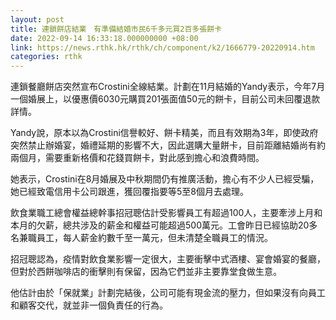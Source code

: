 ```yaml
---
layout: post
title: 連鎖餅店結業　有準備結婚市民6千多元買2百多張餅卡
date: 2022-09-14 16:33:18.000000000 +08:00
link: https://news.rthk.hk/rthk/ch/component/k2/1666779-20220914.htm
categories: rthk
---
```


連鎖餐廳餅店突然宣布Crostini全線結業。計劃在11月結婚的Yandy表示，今年7月一個婚展上，以優惠價6030元購買201張面值50元的餅卡，目前公司未回覆退款詳情。

Yandy說，原本以為Crostini信譽較好、餅卡精美，而且有效期為3年，即使政府突然禁止辦婚宴，婚禮延期的影響不大，因此選購大量餅卡，目前距離結婚尚有約兩個月，需要重新格價和花錢買餅卡，對此感到擔心和浪費時間。

她表示，Crostini在8月婚展及中秋期間仍有推廣活動，擔心有不少人已經受騙，她已經致電信用卡公司跟進，獲回覆指要等5至8個月去處理。

飲食業職工總會權益總幹事招冠聰估計受影響員工有超過100人，主要牽涉上月和本月的欠薪，總共涉及的薪金和權益可能超過500萬元。工會昨日已經協助20多名兼職員工，每人薪金約數千至一萬元，但未清楚全職員工的情況。

招冠聰認為，疫情對飲食業影響一定很大，主要衝擊中式酒樓、宴會婚宴的餐廳，但對於西餅咖啡店的衝擊則有保留，因為它們並非主要靠堂食做生意。

他估計由於「保就業」計劃完結後，公司可能有現金流的壓力，但如果沒有向員工和顧客交代，就並非一個負責任的行為。
